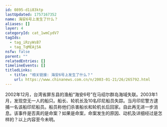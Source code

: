 ```yaml
---
id: 0895-d1i83ktp
lastUpdated: 1757167352
name: 海安6号上发生了什么？
aliases: []
layer: 4
categoryId: cat_1wmCydV7
tagIds:
  - tag_iRzyWsB7
  - tag_TqMEAj5A
nsfw: false
parent: ""
relatedEntries: []
timelineEvents: []
titledLinks:
  - title: "相关链接: 海安6号上发生了什么？"
    url: https://www.chinanews.com.cn/n/2003-01-21/26/265792.html
---
```


2002年12月，台湾省屏东县的渔船“海安6号”在马绍尔群岛海域失联。2003年1月，发现空无一人的船只。船长、轮机长及10名印尼船员失踪。当月印尼警方逮捕一名该船印尼船员。船员称他们杀害船长和轮机长后回家。自此再无进一步消息。该事件是否真的是命案？如果是命案，命案发生的原因、动机及详细经过是怎样的？以上内容至今未明。